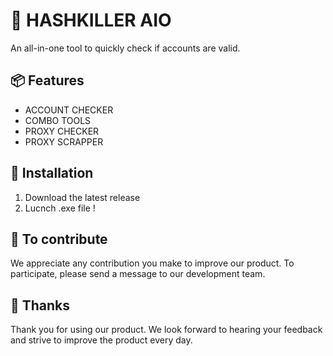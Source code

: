 # 🔎 HASHKILLER AIO

An all-in-one tool to quickly check if accounts are valid.

## 📦 Features

- ACCOUNT CHECKER
- COMBO TOOLS
- PROXY CHECKER
- PROXY SCRAPPER

## 🎉 Installation

1. Download the latest release
2. Lucnch .exe file !

## 🤝 To contribute

We appreciate any contribution you make to improve our product. To participate, please send a message to our development team.


## 🤗 Thanks

Thank you for using our product. We look forward to hearing your feedback and strive to improve the product every day.
